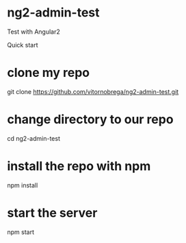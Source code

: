 # ng2-admin-test
Test with Angular2

Quick start
# clone my repo
git clone https://github.com/vitornobrega/ng2-admin-test.git

# change directory to our repo
cd ng2-admin-test

# install the repo with npm
npm install

# start the server
npm start